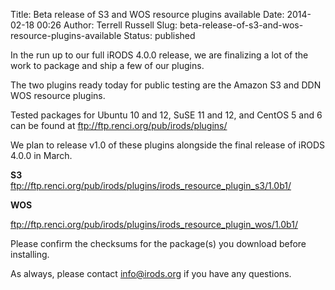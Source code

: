 Title: Beta release of S3 and WOS resource plugins available
Date: 2014-02-18 00:26
Author: Terrell Russell
Slug: beta-release-of-s3-and-wos-resource-plugins-available
Status: published

In the run up to our full iRODS 4.0.0 release, we are finalizing a lot
of the work to package and ship a few of our plugins.

The two plugins ready today for public testing are the Amazon S3 and DDN
WOS resource plugins.

Tested packages for Ubuntu 10 and 12, SuSE 11 and 12, and CentOS 5 and 6
can be found at <ftp://ftp.renci.org/pub/irods/plugins/>

We plan to release v1.0 of these plugins alongside the final release of
iRODS 4.0.0 in March.

**S3**  
<ftp://ftp.renci.org/pub/irods/plugins/irods_resource_plugin_s3/1.0b1/>

**WOS**  

<ftp://ftp.renci.org/pub/irods/plugins/irods_resource_plugin_wos/1.0b1/>

Please confirm the checksums for the package(s) you download before
installing.

As always, please contact <info@irods.org> if you have any questions.
